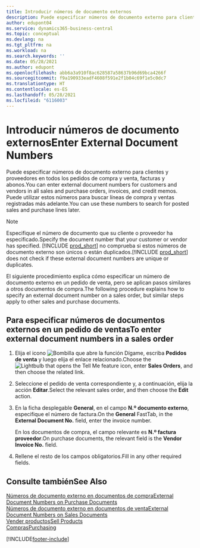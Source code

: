 ```yaml
---
title: Introducir números de documento externos
description: Puede especificar números de documento externo para clientes y proveedores en todos los pedidos de compra y venta, facturas y abonos. Puede utilizar estos números para buscar líneas de compra y ventas registradas más adelante.
author: edupont04
ms.service: dynamics365-business-central
ms.topic: conceptual
ms.devlang: na
ms.tgt_pltfrm: na
ms.workload: na
ms.search.keywords: ''
ms.date: 05/28/2021
ms.author: edupont
ms.openlocfilehash: abb6a3a910f8ac628587a58637b96d69bca4266f
ms.sourcegitcommit: f9a190933eadf4608f591e2f1b04c69f1e5c0dc7
ms.translationtype: HT
ms.contentlocale: es-ES
ms.lasthandoff: 05/28/2021
ms.locfileid: "6116003"
---
```

# <a name="enter-external-document-numbers"></a><span data-ttu-id="aa145-104">Introducir números de documento externos</span><span class="sxs-lookup"><span data-stu-id="aa145-104">Enter External Document Numbers</span></span>

<span data-ttu-id="aa145-105">Puede especificar números de documento externo para clientes y proveedores en todos los pedidos de compra y venta, facturas y abonos.</span><span class="sxs-lookup"><span data-stu-id="aa145-105">You can enter external document numbers for customers and vendors in all sales and purchase orders, invoices, and credit memos.</span></span> <span data-ttu-id="aa145-106">Puede utilizar estos números para buscar líneas de compra y ventas registradas más adelante.</span><span class="sxs-lookup"><span data-stu-id="aa145-106">You can use these numbers to search for posted sales and purchase lines later.</span></span>  

> [!NOTE]
> <span data-ttu-id="aa145-107">Especifique el número de documento que su cliente o proveedor ha especificado.</span><span class="sxs-lookup"><span data-stu-id="aa145-107">Specify the document number that your customer or vendor has specified.</span></span> <span data-ttu-id="aa145-108">[!INCLUDE [prod_short](includes/prod_short.md)] no comprueba si estos números de documento externo son únicos o están duplicados.</span><span class="sxs-lookup"><span data-stu-id="aa145-108">[!INCLUDE [prod_short](includes/prod_short.md)] does not check if these external document numbers are unique or duplicates.</span></span>

<span data-ttu-id="aa145-109">El siguiente procedimiento explica cómo especificar un número de documento externo en un pedido de venta, pero se aplican pasos similares a otros documentos de compra.</span><span class="sxs-lookup"><span data-stu-id="aa145-109">The following procedure explains how to specify an external document number on a sales order, but similar steps apply to other sales and purchase documents.</span></span>

## <a name="to-enter-external-document-numbers-in-a-sales-order"></a><span data-ttu-id="aa145-110">Para especificar números de documentos externos en un pedido de ventas</span><span class="sxs-lookup"><span data-stu-id="aa145-110">To enter external document numbers in a sales order</span></span>  

1. <span data-ttu-id="aa145-111">Elija el icono ![Bombilla que abre la función Dígame](media/ui-search/search_small.png "Dígame qué desea hacer"), escriba **Pedidos de venta** y luego elija el enlace relacionado.</span><span class="sxs-lookup"><span data-stu-id="aa145-111">Choose the ![Lightbulb that opens the Tell Me feature](media/ui-search/search_small.png "Tell me what you want to do") icon, enter **Sales Orders**, and then choose the related link.</span></span>  
2. <span data-ttu-id="aa145-112">Seleccione el pedido de venta correspondiente y, a continuación, elija la acción **Editar**.</span><span class="sxs-lookup"><span data-stu-id="aa145-112">Select the relevant sales order, and then choose the **Edit** action.</span></span>  
3. <span data-ttu-id="aa145-113">En la ficha desplegable **General**, en el campo **N.º documento externo**, especifique el número de factura.</span><span class="sxs-lookup"><span data-stu-id="aa145-113">On the **General** FastTab, in the **External Document No.** field, enter the invoice number.</span></span>  

    <span data-ttu-id="aa145-114">En los documentos de compra, el campo relevante es **N.º factura proveedor**.</span><span class="sxs-lookup"><span data-stu-id="aa145-114">On purchase documents, the relevant field is the **Vendor Invoice No.** field.</span></span>
4. <span data-ttu-id="aa145-115">Rellene el resto de los campos obligatorios.</span><span class="sxs-lookup"><span data-stu-id="aa145-115">Fill in any other required fields.</span></span>  

## <a name="see-also"></a><span data-ttu-id="aa145-116">Consulte también</span><span class="sxs-lookup"><span data-stu-id="aa145-116">See Also</span></span>

[<span data-ttu-id="aa145-117">Números de documento externo en documentos de compra</span><span class="sxs-lookup"><span data-stu-id="aa145-117">External Document Numbers on Purchase Documents</span></span>](purchasing-ext-doc-no.md)  
[<span data-ttu-id="aa145-118">Números de documento externo en documentos de venta</span><span class="sxs-lookup"><span data-stu-id="aa145-118">External Document Numbers on Sales Documents</span></span>](sales-how-invoice-sales.md#external-document-numbers)  
[<span data-ttu-id="aa145-119">Vender productos</span><span class="sxs-lookup"><span data-stu-id="aa145-119">Sell Products</span></span>](sales-how-sell-products.md)  
[<span data-ttu-id="aa145-120">Compras</span><span class="sxs-lookup"><span data-stu-id="aa145-120">Purchasing</span></span>](purchasing-manage-purchasing.md)  

[!INCLUDE[footer-include](includes/footer-banner.md)]